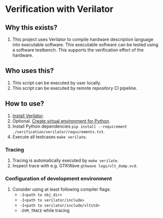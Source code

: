 # Verification with Verilator

## Why this exists?

1. This project uses Verilator to compile hardware description language into executable software. This executable software can be tested using a software testbench. This supports the verification effort of the hardware.

## Who uses this?

1. This script can be executed by user locally.
2. This script can be executed by remote repository CI pipeline.

## How to use?

1. [Install Verilator](https://verilator.org/guide/latest/install.html).
2. Optional. [Create virtual environment for Python](https://docs.python.org/3/library/venv.html).
3. Install Python dependencies `pip install --requirement ./verification/verilator/requirements.txt`.
4. Execute all testcases `make verilate`.

### Tracing

1. Tracing is automatically executed by `make verilate`.
2. Inspect trace with e.g. GTKWave `gtkwave logs/vlt_dump.vcd`.

### Configuration of development environment

1. Consider using at least following compiler flags:
    - `-I<path to obj_dir>`
    - `-I<path to verilator/include>`
    - `-I<path to verilator/include/vltstd>`
    - `-DVM_TRACE` while tracing
